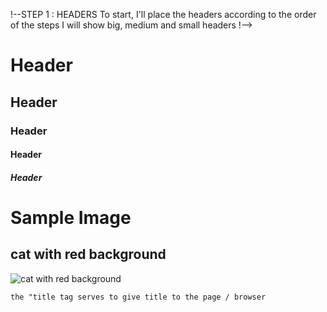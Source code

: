 !--STEP 1 : HEADERS 
To start, I'll place the headers according to the order of the steps
I will show big, medium and small headers
!--> 
# Header <!--This is big header !-->
## Header 
### Header      <!--these are the most variable header sizes!-->
#### Header     
##### Header   

<!--STEP 2 : IMAGES 
In the second step I will show you how to put images in the markdown
!-->

# __Sample Image__

## __cat with red background__
![cat with red background](https://images.unsplash.com/photo-1600272008408-6e05d5aa3e7a?ixlib=rb-4.0.3&ixid=M3wxMjA3fDB8MHxzZWFyY2h8MXx8Z2F0b3xlbnwwfHwwfHx8MA%3D%3D&w=1000&q=80)

<!--STEP 3 : Example of a code
I will give a code example to use in markdown
!-->
```the "title tag serves to give title to the page / browser```
